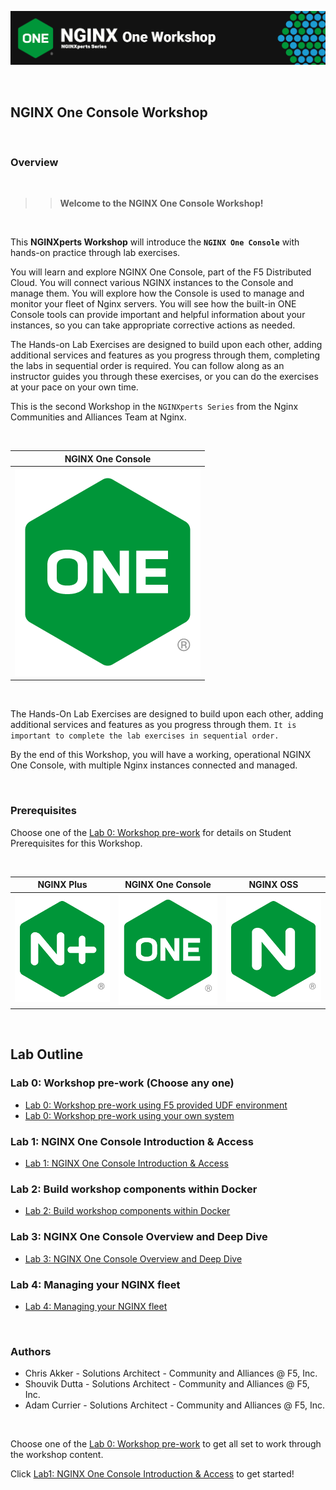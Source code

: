 ![NGINX ONE](media/nginx-one-workshop-banner.png)

<br/>

## NGINX One Console Workshop

<br/>

### Overview

<br/>

> ><strong>Welcome to the NGINX One Console Workshop!</strong>

<br/>

This **NGINXperts Workshop** will introduce the **`NGINX One Console`** with hands-on practice through lab exercises.

You will learn and explore NGINX One Console, part of the F5 Distributed Cloud. You will connect various NGINX instances to the Console and manage them.  You will explore how the Console is used to manage and monitor your fleet of Nginx servers.  You will see how the built-in ONE Console tools can provide important and helpful information about your instances, so you can take appropriate corrective actions as needed.

The Hands-on Lab Exercises are designed to build upon each other, adding additional services and features as you progress through them, completing the labs in sequential order is required.  You can follow along as an instructor guides you through these exercises, or you can do the exercises at your pace on your own time.

This is the second Workshop in the `NGINXperts Series` from the Nginx Communities and Alliances Team at Nginx.

<br/>

NGINX One Console  |
:-------------------------:|
![](media/nginx-one-icon.png)  |

<br/>

The Hands-On Lab Exercises are designed to build upon each other, adding additional services and features as you progress through them.  `It is important to complete the lab exercises in sequential order.`

By the end of this Workshop, you will have a working, operational NGINX One Console, with multiple Nginx instances connected and managed.

<br/>

### Prerequisites

Choose one of the [Lab 0: Workshop pre-work](#lab-0-workshop-pre-work-choose-any-one) for details on Student Prerequisites for this Workshop.

</br>

  NGINX Plus | NGINX One Console |  NGINX OSS
:-------------------------:|:-------------------------:|:-------------------------:
![](media/nginx-plus-icon.png)  |  ![](media/nginx-one-icon.png)   |  ![](media/nginx-icon.png)

<br/>

## Lab Outline

### Lab 0: Workshop pre-work (Choose any one)
- [Lab 0: Workshop pre-work using F5 provided UDF environment](lab0/readme.md)
- [Lab 0: Workshop pre-work using your own system](lab0/prerequisites.md)

### Lab 1: NGINX One Console Introduction & Access
- [Lab 1: NGINX One Console Introduction & Access](lab1/readme.md)

### Lab 2: Build workshop components within Docker
- [Lab 2: Build workshop components within Docker](lab2/readme.md)

### Lab 3: NGINX One Console Overview and Deep Dive  
- [Lab 3: NGINX One Console Overview and Deep Dive](lab3/readme.md)

### Lab 4: Managing your NGINX fleet
- [Lab 4: Managing your NGINX fleet](lab4/readme.md)

<br/>

### Authors

- Chris Akker - Solutions Architect - Community and Alliances @ F5, Inc.
- Shouvik Dutta - Solutions Architect - Community and Alliances @ F5, Inc.
- Adam Currier - Solutions Architect - Community and Alliances @ F5, Inc.

<br/>

Choose one of the [Lab 0: Workshop pre-work](#lab-0-workshop-pre-work-choose-any-one) to get all set to work through the workshop content.

Click [Lab1: NGINX One Console Introduction & Access](lab1/readme.md) to get started!
